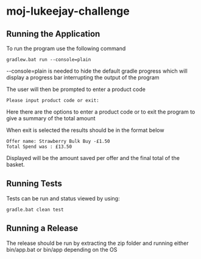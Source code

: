 # moj-lukeejay-challenge

## Running the Application

To run the program use the following command  

```
gradlew.bat run --console=plain
```
--console=plain is needed to hide the default gradle progress which will display a progress bar interrupting the output of the program

The user will then be prompted to enter a product code 

```
Please input product code or exit:

```

Here there are the options to enter a product code or to exit the program to give a summary of the total amount

When exit is selected the results should be in the format below

```
Offer name: Strawberry Bulk Buy -£1.50
Total Spend was : £13.50
```

Displayed will be the amount saved per offer and the final total of the basket. 

## Running Tests

Tests can be run and status viewed by using:

```
gradle.bat clean test
```

## Running a Release

The release should be run by extracting the zip folder and running either bin/app.bat or bin/app depending on the OS






